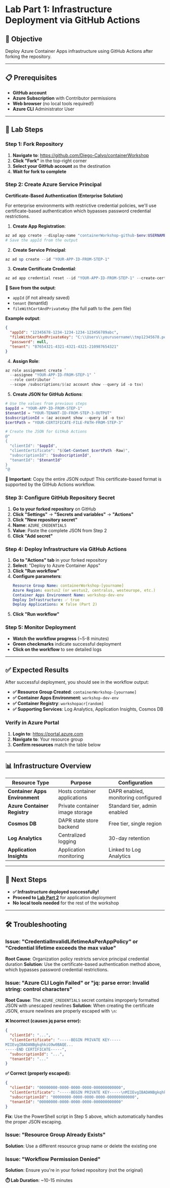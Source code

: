# Lab Part 1: Infrastructure Deployment via GitHub Actions

## 🎯 **Objective**
Deploy Azure Container Apps infrastructure using GitHub Actions after forking the repository.

---

## 📋 **Prerequisites** 
- **GitHub account**
- **Azure Subscription** with Contributor permissions
- **Web browser** (no local tools required!)
- **Azure CLI** Administrator User
---

## 🚀 **Lab Steps**

### **Step 1: Fork Repository**
1. **Navigate to**: https://github.com/Diego-Calvo/containerWorkshop
2. **Click "Fork"** in the top-right corner
3. **Select your GitHub account** as the destination
4. **Wait for fork to complete**

### **Step 2: Create Azure Service Principal**

**Certificate-Based Authentication (Enterprise Solution)**

For enterprise environments with restrictive credential policies, we'll use certificate-based authentication which bypasses password credential restrictions.

1. **Create App Registration**:
```powershell
az ad app create --display-name "containerWorkshop-github-$env:USERNAME"
# Save the appId from the output
```

2. **Create Service Principal**:
```powershell
az ad sp create --id "YOUR-APP-ID-FROM-STEP-1"
```

3. **Create Certificate Credential**:
```powershell
az ad app credential reset --id "YOUR-APP-ID-FROM-STEP-1" --create-cert --end-date "2025-12-01"
```
**📝 Save from the output**: 
- `appId` (if not already saved)
- `tenant` (tenantId)
- `fileWithCertAndPrivateKey` (the full path to the .pem file)

**Example output**:
```json
{
  "appId": "12345678-1234-1234-1234-123456789abc",
  "fileWithCertAndPrivateKey": "C:\\Users\\yourusername\\tmp12345678.pem",
  "password": null,
  "tenant": "87654321-4321-4321-4321-210987654321"
}
```

4. **Assign Role**:
```powershell
az role assignment create `
  --assignee "YOUR-APP-ID-FROM-STEP-1" `
  --role contributor `
  --scope /subscriptions/$(az account show --query id -o tsv)
```

5. **Create JSON for GitHub Actions**:
```powershell
# Use the values from previous steps
$appId = "YOUR-APP-ID-FROM-STEP-1"
$tenantId = "YOUR-TENANT-ID-FROM-STEP-3-OUTPUT"
$subscriptionId = (az account show --query id -o tsv)
$certPath = "YOUR-CERTIFICATE-FILE-PATH-FROM-STEP-3"

# Create the JSON for GitHub Actions
@"
{
  "clientId": "$appId",
  "clientCertificate": "$(Get-Content $certPath -Raw)",
  "subscriptionId": "$subscriptionId",
  "tenantId": "$tenantId"
}
"@
```

**📝 Important**: Copy the entire JSON output! This certificate-based format is supported by the GitHub Actions workflow.

### **Step 3: Configure GitHub Repository Secret**
1. **Go to your forked repository** on GitHub
2. **Click "Settings"** → **"Secrets and variables"** → **"Actions"**
3. **Click "New repository secret"**
4. **Name**: `AZURE_CREDENTIALS`
5. **Value**: Paste the complete JSON from Step 2
6. **Click "Add secret"**

### **Step 4: Deploy Infrastructure via GitHub Actions**
1. **Go to "Actions" tab** in your forked repository
2. **Select**: "Deploy to Azure Container Apps"
3. **Click "Run workflow"**
4. **Configure parameters**:
   ```yaml
   Resource Group Name: containerWorkshop-[yourname]
   Azure Region: eastus2 (or westus2, centralus, westeurope, etc.)
   Container Apps Environment Name: workshop-dev-env
   Deploy Infrastructure: ✅ true
   Deploy Applications: ❌ false (Part 2)
   ```
5. **Click "Run workflow"**

### **Step 5: Monitor Deployment**
- **Watch the workflow progress** (~5-8 minutes)
- **Green checkmarks** indicate successful deployment
- **Click on the workflow** to see detailed logs

---

## ✅ **Expected Results**

After successful deployment, you should see in the workflow output:
- **✅ Resource Group Created**: `containerWorkshop-[yourname]`
- **✅ Container Apps Environment**: `workshop-dev-env`  
- **✅ Container Registry**: `workshopacr[random]`
- **✅ Supporting Services**: Log Analytics, Application Insights, Cosmos DB

### **Verify in Azure Portal**
1. **Login to**: https://portal.azure.com
2. **Navigate to**: Your resource group
3. **Confirm resources** match the table below

---

## 📊 **Infrastructure Overview**

| Resource Type | Purpose | Configuration |
|---------------|---------|---------------|
| **Container Apps Environment** | Hosts container applications | DAPR enabled, monitoring configured |
| **Azure Container Registry** | Private container image storage | Standard tier, admin enabled |
| **Cosmos DB** | DAPR state store backend | Free tier, single region |
| **Log Analytics** | Centralized logging | 30-day retention |
| **Application Insights** | Application monitoring | Linked to Log Analytics |

---

## 🎯 **Next Steps**
- **✅ Infrastructure deployed successfully!**
- **Proceed to [Lab Part 2](./lab_part2.md)** for application deployment
- **No local tools needed** for the rest of the workshop

---

## 🛠️ **Troubleshooting**

### **Issue**: "CredentialInvalidLifetimeAsPerAppPolicy" or "Credential lifetime exceeds the max value"
**Root Cause**: Organization policy restricts service principal credential duration
**Solution**: Use the certificate-based authentication method above, which bypasses password credential restrictions.

### **Issue**: "Azure CLI Login Failed" or "jq: parse error: Invalid string: control characters"
**Root Cause**: The `AZURE_CREDENTIALS` secret contains improperly formatted JSON with unescaped newlines
**Solution**: When creating the certificate JSON, ensure newlines are properly escaped with `\n`:

**❌ Incorrect (causes jq parse error):**
```json
{
  "clientId": "...",
  "clientCertificate": "-----BEGIN PRIVATE KEY-----
MIIEvgIBADANBgkqhkiG9w0BAQE...
-----END CERTIFICATE-----",
  "subscriptionId": "...",
  "tenantId": "..."
}
```

**✅ Correct (properly escaped):**
```json
{
  "clientId": "00000000-0000-0000-0000-000000000000",
  "clientCertificate": "-----BEGIN PRIVATE KEY-----\nMIIEvgIBADANBgkqhkiG9w0BAQE...\n-----END CERTIFICATE-----",
  "subscriptionId": "00000000-0000-0000-0000-000000000000",
  "tenantId": "00000000-0000-0000-0000-000000000000"
}
```

**Fix**: Use the PowerShell script in Step 5 above, which automatically handles the proper JSON escaping.

### **Issue**: "Resource Group Already Exists"
**Solution**: Use a different resource group name or delete the existing one

### **Issue**: "Workflow Permission Denied"
**Solution**: Ensure you're in your forked repository (not the original)

**⏱️ Lab Duration**: ~10-15 minutes
